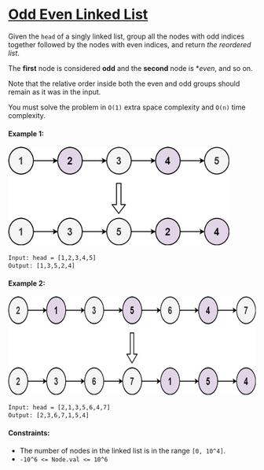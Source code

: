 # [Odd Even Linked List](https://leetcode.com/explore/interview/card/top-interview-questions-medium/107/linked-list/784/)
Given the `head` of a singly linked list, group all the nodes with odd indices together followed by the nodes with even indices, and return *the reordered list*.  
  
The **first** node is considered **odd** and the **second** node is **even*, and so on.  
  
Note that the relative order inside both the even and odd groups should remain as it was in the input.  
  
You must solve the problem in `O(1)` extra space complexity and `O(n)` time complexity.  
  
#### Example 1:
<img src="images/example1.jpg" width="450" height="200">

```
Input: head = [1,2,3,4,5]
Output: [1,3,5,2,4]
```

#### Example 2:
<img src="images/example2.jpg" width="600" height="200">

```
Input: head = [2,1,3,5,6,4,7]
Output: [2,3,6,7,1,5,4]
```

#### Constraints:
- The number of nodes in the linked list is in the range `[0, 10^4]`.
- `-10^6 <= Node.val <= 10^6`

